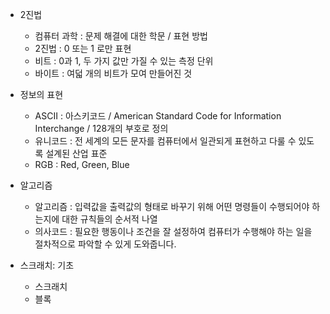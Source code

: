 * 2진법
    * 컴퓨터 과학 : 문제 해결에 대한 학문 / 표현 방법
    * 2진법 : 0 또는 1 로만 표현
    * 비트 : 0과 1, 두 가지 값만 가질 수 있는 측정 단위
    * 바이트 : 여덟 개의 비트가 모여 만들어진 것

* 정보의 표현
    * ASCII : 아스키코드 / American Standard Code for Information Interchange / 128개의 부호로 정의
    * 유니코드 : 전 세계의 모든 문자를 컴퓨터에서 일관되게 표현하고 다룰 수 있도록 설계된 산업 표준
    * RGB : Red, Green, Blue

* 알고리즘
    * 알고리즘 : 입력값을 출력값의 형태로 바꾸기 위해 어떤 명령들이 수행되어야 하는지에 대한 규칙들의 순서적 나열
    * 의사코드 : 필요한 행동이나 조건을 잘 설정하여 컴퓨터가 수행해야 하는 일을 절차적으로 파악할 수 있게 도와줍니다.

* 스크래치: 기초
    * 스크래치
    * 블록
